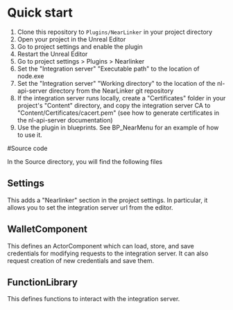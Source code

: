 # Quick start

1. Clone this repository to `Plugins/NearLinker` in your project directory
2. Open your project in the Unreal Editor
3. Go to project settings and enable the plugin
4. Restart the Unreal Editor
5. Go to project settings > Plugins > Nearlinker
6. Set the "Integration server" "Executable path" to the location of node.exe
7. Set the "Integration server" "Working directory" to the location of the nl-api-server directory from the NearLinker git repository
8. If the integration server runs locally, create a "Certificates" folder in your project's "Content" directory, and copy the integration server CA to "Content/Certificates/cacert.pem" (see how to generate certificates in the nl-api-server documentation)
9. Use the plugin in blueprints. See BP_NearMenu for an example of how to use it.


#Source code

In the Source directory, you will find the following files

## Settings

This adds a "Nearlinker" section in the project settings. In particular, it allows you to set the integration server url from the editor.

## WalletComponent

This defines an ActorComponent which can load, store, and save credentials for modifying requests to the integration server. It can also request creation of new credentials and save them.

## FunctionLibrary

This defines functions to interact with the integration server.

